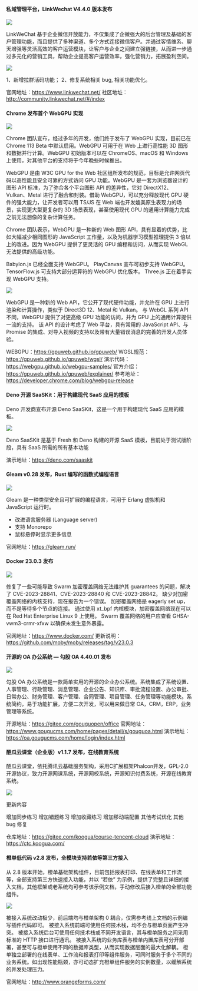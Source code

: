 #### 私域管理平台，LinkWechat V4.4.0 版本发布

![](https://img.wendingding.vip/wx/2023040701.png)

LinkWeChat 基于企业微信开放能力，不仅集成了企微强大的后台管理及基础的客户管理功能，而且提供了多种渠道、多个方式连接微信客户。并通过客情维系、聊天增强等灵活高效的客户运营模块，让客户与企业之间建立强链接，从而进一步通过多元化的营销工具，帮助企业提高客户运营效率，强化营销力，拓展盈利空间。

![](https://img.wendingding.vip/wx/2023040702.png)

1、新增拉群活码功能；
2、修复系统相关 bug, 相关功能优化。

官网地址：https://www.linkwechat.net/
社区地址：http://community.linkwechat.net/#/index

#### Chrome 发布首个 WebGPU 实现

![](https://img.wendingding.vip/wx/2023040703.png)


Chrome 团队宣布，经过多年的开发，他们终于发布了 WebGPU 实现，目前已在 Chrome 113 Beta 中默认启用。WebGPU 可用于在 Web 上进行高性能 3D 图形和数据并行计算。WebGPU 初始版本可以在 ChromeOS、macOS 和 Windows 上使用，对其他平台的支持将于今年晚些时候推出。

WebGPU 是由 W3C GPU for the Web 社区组所发布的规范，目标是允许网页代码以高性能且安全可靠的方式访问 GPU 功能。WebGPU 是一套为浏览器设计的图形 API 标准，为了弥合各个平台图形 API 的差异性，它对 DirectX12、Vulkan、Metal 进行了融合和封装。借助 WebGPU，可以充分释放现代 GPU 硬件的强大能力，让开发者可以用 TS/JS 在 Web 端也开发媲美原生表现力的场景，实现更大型更复杂的 3D 场景表现，甚至使用现代 GPU 的通用计算能力完成之前无法想像的复杂计算任务。


Chrome 团队表示，WebGPU 是一种新的 Web 图形 API，具有显着的优势，比如大幅减少相同图形的 JavaScript 工作量，以及为机器学习模型推理提供 3 倍以上的改进。因为 WebGPU 提供了更灵活的 GPU 编程和访问，从而实现 WebGL 无法提供的高级功能。

Babylon.js 已经全面支持 WebGPU。
PlayCanvas 宣布可初步支持 WebGPU。
TensorFlow.js 可支持大部分运算符的 WebGPU 优化版本。
Three.js 正在着手实现 WebGPU 支持。

![](https://img.wendingding.vip/wx/2023040704.png)

WebGPU 是一种新的 Web API，它公开了现代硬件功能，并允许在 GPU 上进行渲染和计算操作，类似于 Direct3D 12、Metal 和 Vulkan。 与 WebGL 系列 API 不同，WebGPU 提供了对更高级 GPU 功能的访问，并为 GPU 上的通用计算提供一流的支持。 该 API 的设计考虑了 Web 平台，具有常用的 JavaScript API、与 Promise 的集成、对导入视频的支持以及带有大量错误消息的完善的开发人员体验。


WEBGPU：https://gpuweb.github.io/gpuweb/
WGSL规范：https://gpuweb.github.io/gpuweb/wgsl/
演示代码：https://webgpu.github.io/webgpu-samples/
官方介绍：https://gpuweb.github.io/gpuweb/explainer/
参考地址：https://developer.chrome.com/blog/webgpu-release

#### Deno 开源 SaaSKit：用于构建现代 SaaS 应用的模板

Deno 开发商宣布开源 Deno SaaSKit，这是一个用于构建现代 SaaS 应用的模板。

![](https://img.wendingding.vip/wx/2023040705.png)

Deno SaaSKit 是基于 Fresh 和 Deno 构建的开源 SaaS 模板，目前处于测试版阶段，具有 SaaS 所需的所有基本功能

演示地址：https://deno.com/saaskit

#### Gleam v0.28 发布，Rust 编写的函数式编程语言

![](https://img.wendingding.vip/wx/2023040706.png)

Gleam 是一种类型安全且可扩展的编程语言，可用于 Erlang 虚拟机和 JavaScript 运行时。

- 改进语言服务器 (Language server)
- 支持 Monorepo
- 鼠标悬停时显示更多信息

官网地址：https://gleam.run/


#### Docker 23.0.3 发布

![](https://img.wendingding.vip/wx/2023040707.png)

修复了一些可能导致 Swarm 加密覆盖网络无法维护其 guarantees 的问题，解决了 CVE-2023-28841、CVE-2023-28840 和 CVE-2023-28842。
缺少对加密覆盖网络的内核支持，现在报告为一个错误。
加密覆盖网络是 eagerly set up，而不是等待多个节点的连接。
通过使用 xt_bpf 内核模块，加密覆盖网络现在可以在 Red Hat Enterprise Linux 9 上使用。
Swarm 覆盖网络的用户应查看 GHSA-vwm3-crmr-xfxw 以确保未发生意外暴露。

官网地址：https://www.docker.com/
更新说明：https://github.com/moby/moby/releases/tag/v23.0.3

#### 开源的 OA 办公系统 — 勾股 OA 4.40.01 发布

![](https://img.wendingding.vip/wx/2023040708.png)

勾股 OA 办公系统是一款简单实用的开源的企业办公系统。系统集成了系统设置、人事管理、行政管理、消息管理、企业公告、知识库、审批流程设置、办公审批、日常办公、财务管理、客户管理、合同管理、项目管理、任务管理等功能模块。系统简约，易于功能扩展，方便二次开发，可以用来做日常 OA，CRM，ERP，业务管理等系统。

开源地址：https://gitee.com/gouguopen/office
官网地址：https://www.gougucms.com/home/pages/detail/s/gouguoa.html
演示地址：https://oa.gougucms.com/home/login/index.html

#### 酷瓜云课堂（企业版）v1.1.7 发布，在线教育系统

酷瓜云课堂，依托腾讯云基础服务架构，采用C扩展框架Phalcon开发，GPL-2.0开源协议，致力开源网课系统，开源网校系统，开源知识付费系统，开源在线教育系统。

![](https://img.wendingding.vip/wx/2023040709.png)

更新内容

增加同步练习
增加错题练习
增加收藏练习
增加移动端配置
其他考试优化
其他 bug 修复


仓库地址：https://gitee.com/koogua/course-tencent-cloud
演示地址：https://ctc.koogua.com/


#### 橙单低代码 v2.8 发布，全模块支持若依等第三方接入

从 2.8 版本开始，橙单基础架构组件，目前包括报表打印、在线表单和工作流等，全部支持第三方快速接入功能，并以 “若依” 为示例，提供了完整且详细的接入文档，其他框架或老系统均可参考该示例文档，手动修改后接入橙单的全部功能组件。

![](https://img.wendingding.vip/wx/2023040710.png)

被接入系统改动极少，前后端均与橙单架构 0 耦合，仅需参考线上文档的示例编写插件代码即可。
被接入系统前端可使用任何技术栈，均不会与橙单页面产生冲突。
被接入系统后台可使用任何技术栈或不同开发语言，其与橙单服务之间采用标准的 HTTP 接口进行通讯。
被接入系统的业务库表与橙单内置库表可分开部署，甚至可与橙单使用不同的数据库类型，从而实现数据层面的最大化解耦。
橙单独立部署的在线表单、工作流和报表打印等组件服务，可同时服务于多个不同的业务系统。如出现性能瓶颈，亦可动态扩充橙单组件服务的实例数量，以缓解系统的并发处理压力。

官网地址：http://www.orangeforms.com/
